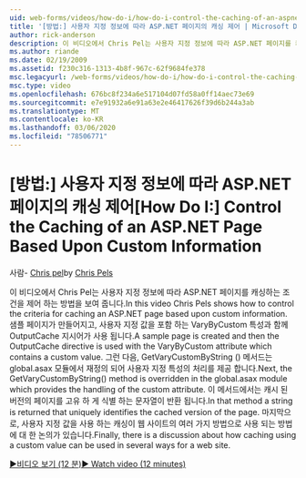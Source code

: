 ```yaml
---
uid: web-forms/videos/how-do-i/how-do-i-control-the-caching-of-an-aspnet-page-based-upon-custom-information
title: '[방법:] 사용자 지정 정보에 따라 ASP.NET 페이지의 캐싱 제어 | Microsoft Docs'
author: rick-anderson
description: 이 비디오에서 Chris Pel는 사용자 지정 정보에 따라 ASP.NET 페이지를 캐싱하는 조건을 제어 하는 방법을 보여 줍니다. 샘플 페이지가 생성 된 다음 O ...
ms.author: riande
ms.date: 02/19/2009
ms.assetid: f230c316-1313-4b8f-967c-62f9684fe378
msc.legacyurl: /web-forms/videos/how-do-i/how-do-i-control-the-caching-of-an-aspnet-page-based-upon-custom-information
msc.type: video
ms.openlocfilehash: 676bc8f234a6e517104d07fd58a0ff14aec73e69
ms.sourcegitcommit: e7e91932a6e91a63e2e46417626f39d6b244a3ab
ms.translationtype: MT
ms.contentlocale: ko-KR
ms.lasthandoff: 03/06/2020
ms.locfileid: "78506771"
---
```

# <a name="how-do-i-control-the-caching-of-an-aspnet-page-based-upon-custom-information"></a><span data-ttu-id="cf0ac-104">[방법:] 사용자 지정 정보에 따라 ASP.NET 페이지의 캐싱 제어</span><span class="sxs-lookup"><span data-stu-id="cf0ac-104">[How Do I:] Control the Caching of an ASP.NET Page Based Upon Custom Information</span></span>

<span data-ttu-id="cf0ac-105">사람- [Chris pel](https://twitter.com/chrispels)</span><span class="sxs-lookup"><span data-stu-id="cf0ac-105">by [Chris Pels](https://twitter.com/chrispels)</span></span>

<span data-ttu-id="cf0ac-106">이 비디오에서 Chris Pel는 사용자 지정 정보에 따라 ASP.NET 페이지를 캐싱하는 조건을 제어 하는 방법을 보여 줍니다.</span><span class="sxs-lookup"><span data-stu-id="cf0ac-106">In this video Chris Pels shows how to control the criteria for caching an ASP.NET page based upon custom information.</span></span> <span data-ttu-id="cf0ac-107">샘플 페이지가 만들어지고, 사용자 지정 값을 포함 하는 VaryByCustom 특성과 함께 OutputCache 지시어가 사용 됩니다.</span><span class="sxs-lookup"><span data-stu-id="cf0ac-107">A sample page is created and then the OutputCache directive is used with the VaryByCustom attribute which contains a custom value.</span></span> <span data-ttu-id="cf0ac-108">그런 다음, GetVaryCustomByString () 메서드는 global.asax 모듈에서 재정의 되어 사용자 지정 특성의 처리를 제공 합니다.</span><span class="sxs-lookup"><span data-stu-id="cf0ac-108">Next, the GetVaryCustomByString() method is overridden in the global.asax module which provides the handling of the custom attribute.</span></span> <span data-ttu-id="cf0ac-109">이 메서드에서는 캐시 된 버전의 페이지를 고유 하 게 식별 하는 문자열이 반환 됩니다.</span><span class="sxs-lookup"><span data-stu-id="cf0ac-109">In that method a string is returned that uniquely identifies the cached version of the page.</span></span> <span data-ttu-id="cf0ac-110">마지막으로, 사용자 지정 값을 사용 하는 캐싱이 웹 사이트의 여러 가지 방법으로 사용 되는 방법에 대 한 논의가 있습니다.</span><span class="sxs-lookup"><span data-stu-id="cf0ac-110">Finally, there is a discussion about how caching using a custom value can be used in several ways for a web site.</span></span>

[<span data-ttu-id="cf0ac-111">&#9654;비디오 보기 (12 분)</span><span class="sxs-lookup"><span data-stu-id="cf0ac-111">&#9654; Watch video (12 minutes)</span></span>](https://channel9.msdn.com/Blogs/ASP-NET-Site-Videos/how-do-i-control-the-caching-of-an-aspnet-page-based-upon-custom-information)
